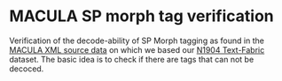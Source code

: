# MACULA SP morph tag verification

Verification of the decode-ability of SP Morph tagging as found in the [MACULA XML source data](https://github.com/Clear-Bible/macula-greek/tree/main/Nestle1904/lowfat) on which we based our [N1904 Text-Fabric](https://centerblc.github.io/N1904/) dataset. The basic idea is to check if there are tags that can not be decoced.
